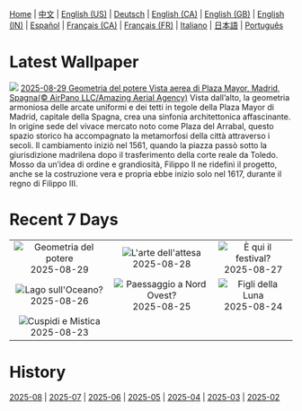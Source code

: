 [Home](../README.md) | [中文](zh-CN.md) | [English (US)](en-US.md) | [Deutsch](de-DE.md) | [English (CA)](en-CA.md) | [English (GB)](en-GB.md) | [English (IN)](en-IN.md) | [Español](es-ES.md) | [Français (CA)](fr-CA.md) | [Français (FR)](fr-FR.md) | [Italiano](it-IT.md) | [日本語](ja-JP.md) | [Português](pt-BR.md)

# Latest Wallpaper
![](https://www.bing.com/th?id=OHR.PlazaMayor_IT-IT9894137686_UHD.jpg)
[2025-08-29 Geometria del potere Vista aerea di Plaza Mayor, Madrid, Spagna(© AirPano LLC/Amazing Aerial Agency)](https://www.bing.com/th?id=OHR.PlazaMayor_IT-IT9894137686_UHD.jpg)
Vista dall’alto, la geometria armoniosa delle arcate uniformi e dei tetti in tegole della Plaza Mayor di Madrid, capitale della Spagna, crea una sinfonia architettonica affascinante. In origine sede del vivace mercato noto come Plaza del Arrabal, questo spazio storico ha accompagnato la metamorfosi della città attraverso i secoli. Il cambiamento iniziò nel 1561, quando la piazza passò sotto la giurisdizione madrilena dopo il trasferimento della corte reale da Toledo. Mosso da un’idea di ordine e grandiosità, Filippo II ne ridefinì il progetto, anche se la costruzione vera e propria ebbe inizio solo nel 1617, durante il regno di Filippo III.

# Recent 7 Days
|  |  |  |
|:---:|:---:|:---:|
| ![](https://www.bing.com/th?id=OHR.PlazaMayor_IT-IT9894137686_400x240.jpg "Geometria del potere") 2025-08-29 | ![](https://www.bing.com/th?id=OHR.WhiteEgret_IT-IT9836668114_400x240.jpg "L'arte dell'attesa") 2025-08-28 | ![](https://www.bing.com/th?id=OHR.FestivalVenezia_IT-IT9738242817_400x240.jpg "È qui il festival?") 2025-08-27 |
| ![](https://www.bing.com/th?id=OHR.FaroeLake_IT-IT9674052822_400x240.jpg "Lago sull'Oceano?") 2025-08-26 | ![](https://www.bing.com/th?id=OHR.YellowstoneRiver_IT-IT7237441471_400x240.jpg "Paessaggio a Nord Ovest?") 2025-08-25 | ![](https://www.bing.com/th?id=OHR.CervusDama_IT-IT0307979007_400x240.jpg "Figli della Luna") 2025-08-24 |
| ![](https://www.bing.com/th?id=OHR.SaintBarbaras_IT-IT0267106236_400x240.jpg "Cuspidi e Mistica") 2025-08-23 |  |  |

# History
[2025-08](../archives/wallpaper/it-IT/w_2025_08.md) | [2025-07](../archives/wallpaper/it-IT/w_2025_07.md) | [2025-06](../archives/wallpaper/it-IT/w_2025_06.md) | [2025-05](../archives/wallpaper/it-IT/w_2025_05.md) | [2025-04](../archives/wallpaper/it-IT/w_2025_04.md) | [2025-03](../archives/wallpaper/it-IT/w_2025_03.md) | [2025-02](../archives/wallpaper/it-IT/w_2025_02.md)
